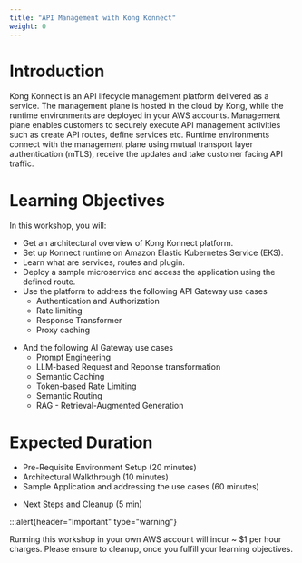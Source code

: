```yaml
---
title: "API Management with Kong Konnect"
weight: 0
---
```


# Introduction

Kong Konnect is an API lifecycle management platform delivered as a service. The management plane is hosted in the cloud by Kong, while the runtime environments are deployed in your AWS accounts. Management plane enables customers to securely execute API management activities such as create API routes, define services etc. Runtime environments connect with the management plane using mutual transport layer authentication (mTLS), receive the updates and take customer facing API traffic.

# Learning Objectives

In this workshop, you will:

* Get an architectural overview of Kong Konnect platform.
* Set up Konnect runtime on Amazon Elastic Kubernetes Service (EKS).
* Learn what are services, routes and plugin.
* Deploy a sample microservice and access the application using the defined route.
* Use the platform to address the following API Gateway use cases
    * Authentication and Authorization
    * Rate limiting
    * Response Transformer
    <!-- * Invoke AWS Lambda -->
    * Proxy caching
<!-- * Learn how to do observability -->

* And the following AI Gateway use cases
    * Prompt Engineering
    * LLM-based Request and Reponse transformation
    * Semantic Caching
    * Token-based Rate Limiting
    * Semantic Routing
    * RAG - Retrieval-Augmented Generation

# Expected Duration

* Pre-Requisite Environment Setup (20 minutes)
* Architectural Walkthrough (10 minutes)
* Sample Application and addressing the use cases (60 minutes)
<!-- * Observability (20 minutes) -->
* Next Steps and Cleanup (5 min)

:::alert{header="Important" type="warning"}

Running this workshop in your own AWS account will incur ~ $1 per hour charges. Please ensure to cleanup, once you fulfill your learning objectives.